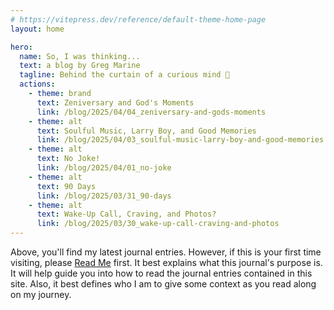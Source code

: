 ```yaml
---
# https://vitepress.dev/reference/default-theme-home-page
layout: home

hero:
  name: So, I was thinking...
  text: a blog by Greg Marine
  tagline: Behind the curtain of a curious mind 🤔
  actions:
    - theme: brand
      text: Zeniversary and God's Moments
      link: /blog/2025/04/04_zeniversary-and-gods-moments
    - theme: alt
      text: Soulful Music, Larry Boy, and Good Memories
      link: /blog/2025/04/03_soulful-music-larry-boy-and-good-memories
    - theme: alt
      text: No Joke!
      link: /blog/2025/04/01_no-joke
    - theme: alt
      text: 90 Days
      link: /blog/2025/03/31_90-days
    - theme: alt
      text: Wake-Up Call, Craving, and Photos?
      link: /blog/2025/03/30_wake-up-call-craving-and-photos
---
```


Above, you'll find my latest journal entries. However, if this is your first time visiting, please [Read Me](read-me) first. It best explains what this journal's purpose is. It will help guide you into how to read the journal entries contained in this site. Also, it best defines who I am to give some context as you read along on my journey.